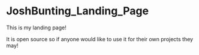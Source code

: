 # JoshBunting_Landing_Page

This is my landing page!

It is open source so if anyone would like to use it for their own projects they may!
